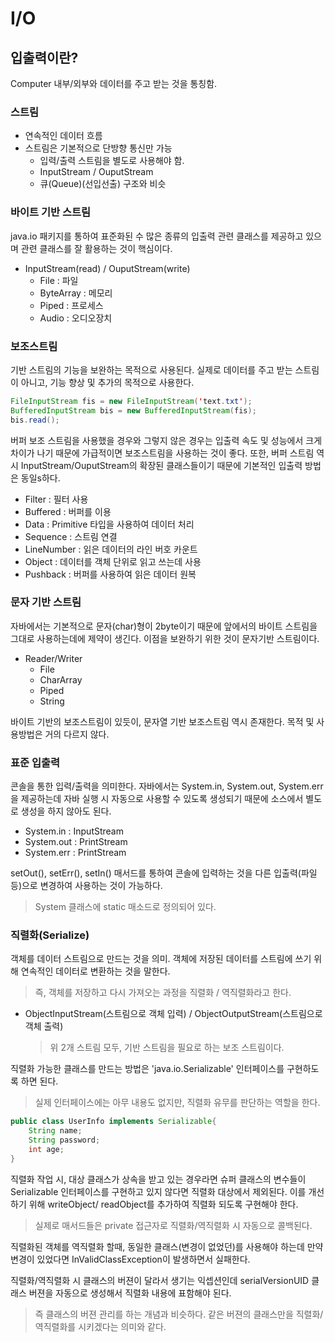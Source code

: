 # I/O
## 입출력이란?
Computer 내부/외부와 데이터를 주고 받는 것을 통칭함.

### 스트림
- 연속적인 데이터 흐름
- 스트림은 기본적으로 단방향 통신만 가능
  - 입력/출력 스트림을 별도로 사용해야 함.
  - InputStream / OuputStream
  - 큐(Queue)(선입선출) 구조와 비슷

### 바이트 기반 스트림
java.io 패키지를 통하여 표준화된 수 많은 종류의 입출력 관련 클래스를 제공하고 있으며 관련 클래스를 잘 활용하는 것이 핵심이다.

- InputStream(read) / OuputStream(write)
  - File : 파일
  - ByteArray : 메모리
  - Piped : 프로세스
  - Audio : 오디오장치

### 보조스트림
기반 스트림의 기능을 보완하는 목적으로 사용된다. 실제로 데이터를 주고 받는 스트림이 아니고, 기능 향상 및 추가의 목적으로 사용한다.
```java
FileInputStream fis = new FileInputStream('text.txt');
BufferedInputStream bis = new BufferedInputStream(fis);
bis.read();
```

버퍼 보조 스트림을 사용했을 경우와 그렇지 않은 경우는 입출력 속도 및 성능에서 크게 차이가 나기 때문에 가급적이면 보조스트림을 사용하는 것이 좋다.
또한, 버퍼 스트림 역시 InputStream/OuputStream의 확장된 클래스들이기 때문에 기본적인 입출력 방법은 동일s하다.

- Filter : 필터 사용
- Buffered : 버퍼를 이용
- Data : Primitive 타입을 사용하여 데이터 처리
- Sequence : 스트림 연결
- LineNumber : 읽은 데이터의 라인 버호 카운트
- Object : 데이터를 객체 단위로 읽고 쓰는데 사용
- Pushback : 버퍼를 사용하여 읽은 데이터 원복

### 문자 기반 스트림
자바에서는 기본적으로 문자(char)형이 2byte이기 때문에 앞에서의 바이트 스트림을 그대로 사용하는데에 제약이 생긴다. 이점을 보완하기 위한 것이 문자기반 스트림이다.

- Reader/Writer
  - File
  - CharArray
  - Piped
  - String

바이트 기반의 보조스트림이 있듯이, 문자열 기반 보조스트림 역시 존재한다. 목적 및 사용방법은 거의 다르지 않다.

### 표준 입출력
콘솔을 통한 입력/출력을 의미한다. 자바에서는 System.in, System.out, System.err을 제공하는데 자바 실행 시 자동으로 사용할 수 있도록 생성되기 때문에 소스에서 별도로 생성을 하지 않아도 된다.

- System.in : InputStream
- System.out : PrintStream
- System.err : PrintStream

setOut(), setErr(), setIn() 매서드를 통하여 콘솔에 입력하는 것을 다른 입출력(파일 등)으로 변경하여 사용하는 것이 가능하다.
> System 클래스에 static 매소드로 정의되어 있다.


### 직렬화(Serialize)
객체를 데이터 스트림으로 만드는 것을 의미. 객체에 저장된 데이터를 스트림에 쓰기 위해 연속적인 데이터로 변환하는 것을 말한다.
> 즉, 객체를 저장하고 다시 가져오는 과정을 직렬화 / 역직렬화라고 한다.

- ObjectInputStream(스트림으로 객체 입력) / ObjectOutputStream(스트림으로 객체 출력)
  > 위 2개 스트림 모두, 기반 스트림을 필요로 하는 보조 스트림이다.

직렬화 가능한 클래스를 만드는 방법은 'java.io.Serializable' 인터페이스를 구현하도록 하면 된다.
> 실제 인터페이스에는 아무 내용도 없지만, 직렬화 유무를 판단하는 역할을 한다.
```java
public class UserInfo implements Serializable{
    String name;
    String password;
    int age;
}
```
직렬화 작업 시, 대상 클래스가 상속을 받고 있는 경우라면 슈퍼 클래스의 변수들이 Serializable 인터페이스를 구현하고 있지 않다면 직렬화 대상에서 제외된다. 이를 개선하기 위해 writeObject/ readObject를 추가하여 직렬화 되도록 구현해야 한다.
> 실제로 매서드들은 private 접근자로 직렬화/역직렬화 시 자동으로 콜백된다.


직렬화된 객체를 역직렬화 할때, 동일한 클래스(변경이 없었던)를 사용해야 하는데 만약 변경이 있었다면 InValidClassException이 발생하면서 실패한다.

직렬화/역직렬화 시 클래스의 버젼이 달라서 생기는 익셉션인데 serialVersionUID 클래스 버젼을 자동으로 생성해서 직렬화 내용에 표함해야 된다.
> 즉 클래스의 버젼 관리를 하는 개념과 비슷하다. 같은 버젼의 클래스만을 직렬화/역직렬화를 시키겠다는 의미와 같다.

